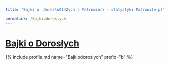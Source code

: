 ```yaml
---
title: "Bajki o  Doros\u0142ych | Patromierz - statystyki Patronite.pl"

permalink: /Bajkiodoroslych
---
```


# [Bajki o  Dorosłych](https://patronite.pl/Bajkiodoroslych)

{% include profile.md name="Bajkiodoroslych" prefix="b" %}

